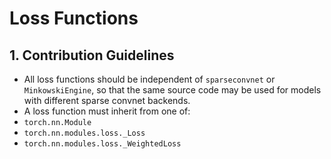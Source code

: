 # Loss Functions

## 1. Contribution Guidelines

 * All loss functions should be independent of `sparseconvnet` or `MinkowskiEngine`, so that the same source code may be used for models with different sparse convnet backends.
 * A loss function must inherit from one of:
  * `torch.nn.Module`
  * `torch.nn.modules.loss._Loss`
  * `torch.nn.modules.loss._WeightedLoss`
